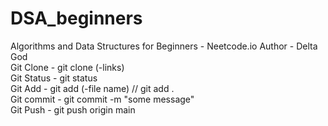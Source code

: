 # DSA_beginners

Algorithms and Data Structures for Beginners - Neetcode.io
Author - Delta God
<br>
Git Clone - git clone (-links)
<br>
Git Status - git status
<br>
Git Add - git add (-file name) // git add .
<br>
Git commit -  git commit -m "some message"
<br>
Git Push - git push origin main
<br>


